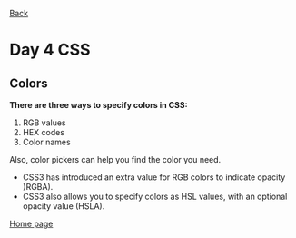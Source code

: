 [Back](https://katerynashydlovska.github.io/learning-journal/day4.html)

# Day 4 CSS

## Colors

**There are three ways to specify colors in CSS:**

1. RGB values
2. HEX codes
3. Color names

Also, color pickers can help you find the color you need.

- CSS3 has introduced an extra value for RGB colors to indicate opacity )RGBA).
- CSS3 also allows you to specify colors as HSL values, with an optional opacity value (HSLA).

[Home page](https://katerynashydlovska.github.io/learning-journal/)